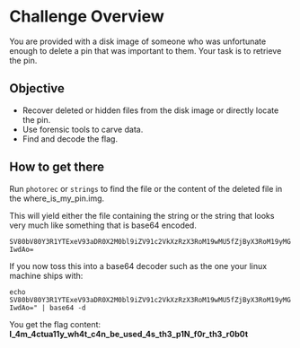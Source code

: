 # Challenge Overview

You are provided with a disk image of someone who was unfortunate enough to delete a pin that was important to them. Your task is to retrieve the pin. 

## Objective

- Recover deleted or hidden files from the disk image or directly locate the pin.
- Use forensic tools to carve data.
- Find and decode the flag.

## How to get there

Run ``photorec`` or ``strings`` to find the file or the content of the deleted file in the where_is_my_pin.img.

This will yield either the file containing the string or the string that looks very much like something that is base64 encoded. 

``SV80bV80Y3R1YTExeV93aDR0X2M0bl9iZV91c2VkXzRzX3RoM19wMU5fZjByX3RoM19yMGIwdAo=``

If you now toss this into a base64 decoder such as the one your linux machine ships with: 

`echo SV80bV80Y3R1YTExeV93aDR0X2M0bl9iZV91c2VkXzRzX3RoM19wMU5fZjByX3RoM19yMGIwdAo=" | base64 -d` 

You get the flag content: **I_4m_4ctua11y_wh4t_c4n_be_used_4s_th3_p1N_f0r_th3_r0b0t**
